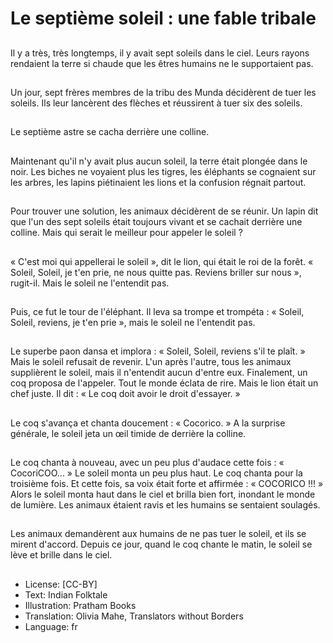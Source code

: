 # Le septième soleil : une fable tribale

##
Il y a très, très longtemps, il y avait
sept soleils dans le ciel.
Leurs rayons rendaient la terre si
chaude que les êtres humains ne le
supportaient pas.

##
Un jour, sept frères membres de la
tribu des Munda décidèrent de tuer
les soleils.
Ils leur lancèrent des flèches et
réussirent à tuer six des soleils.

##
Le septième astre se cacha derrière
une colline.

##
Maintenant qu'il n'y avait plus
aucun soleil, la terre était plongée
dans le noir.
Les biches ne voyaient plus les
tigres, les éléphants se cognaient
sur les arbres, les lapins piétinaient
les lions et la confusion régnait
partout.

##
Pour trouver une solution, les
animaux décidèrent de se réunir.
Un lapin dit que l'un des sept soleils
était toujours vivant et se cachait
derrière une colline.
Mais qui serait le meilleur pour
appeler le soleil ?

##
« C'est moi qui appellerai le soleil »,
dit le lion, qui était le roi de la forêt.
« Soleil, Soleil, je t'en prie, ne nous
quitte pas. Reviens briller sur nous »,
rugit-il.
Mais le soleil ne l'entendit pas.

##
Puis, ce fut le tour de l'éléphant.
Il leva sa trompe et trompéta :
« Soleil, Soleil, reviens, je t'en prie »,
mais le soleil ne l'entendit pas.

##
Le superbe paon dansa et implora :
« Soleil, Soleil, reviens s'il te plaît. »
Mais le soleil refusait de revenir.
L'un après l'autre, tous les animaux
supplièrent le soleil, mais il
n'entendit aucun d'entre eux.
Finalement, un coq proposa de
l'appeler. Tout le monde éclata de
rire. Mais le lion était un chef juste.
Il dit : « Le coq doit avoir le droit
d'essayer. »

##
Le coq s'avança et chanta
doucement : « Cocorico. »
A la surprise générale, le soleil jeta
un œil timide de derrière la colline.

##
Le coq chanta à nouveau, avec un peu plus d'audace
cette fois : « CocoriCOO... »
Le soleil monta un peu plus haut. Le coq chanta pour
la troisième fois. Et cette fois, sa voix était forte et
affirmée : « COCORICO !!! »
Alors le soleil monta haut dans le ciel et brilla bien
fort, inondant le monde de lumière.
Les animaux étaient ravis et les humains se
sentaient soulagés.

##
Les animaux demandèrent aux
humains de ne pas tuer le soleil, et
ils se mirent d'accord.
Depuis ce jour, quand le coq chante
le matin, le soleil se lève et brille
dans le ciel.

##
* License: [CC-BY]
* Text: Indian Folktale
* Illustration: Pratham Books
* Translation: Olivia Mahe, Translators without Borders
* Language: fr
